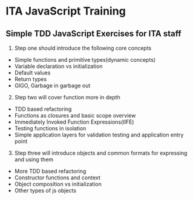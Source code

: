 # ITA JavaScript Training

## Simple TDD JavaScript Exercises for ITA staff

1. Step one should introduce the following core concepts
  - Simple functions and primitive types(dynamic concepts)
  - Variable declaration vs initialization 
  - Default values
  - Return types
  - GIGO, Garbage in garbage out
    
2. Step two will cover function more in depth
  - TDD based refactoring
  - Functions as closures and basic scope overview
  - Immediately Invoked Function Expressions(IIFE)
  - Testing functions in isolation
  - Simple application layers for validation testing and application entry point

3. Step three will introduce objects and common formats for expressing and using them
  - More TDD based refactoring
  - Constructor functions and context
  - Object composition vs initialization
  - Other types of js objects